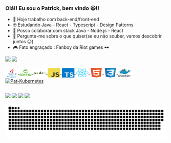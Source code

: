 ### Olá!! Eu sou o Patrick, bem vindo 😃!!

- 🔭 Hoje trabalho com back-end/front-end
- 🤓 Estudando Java - React - Typescript - Design Patterns
- 👯 Posso colaborar com stack Java - Node.js - React
- 💬 Pergunte-me sobre o que quiser(se eu não souber, vamos descobrir juntos 😉)
- 🎮 Fato engraçado:: Fanboy da Riot games 🕶️

<div>
  <a href="https://github.com/patrickpr86">
  <img height="180em" src="https://github-readme-stats.vercel.app/api?username=patrickpr86&show_icons=true&theme=dracula&include_all_commits=true&count_private=true"/>
  <img height="180em" src="https://github-readme-stats.vercel.app/api/top-langs/?username=patrickpr86&layout=compact&langs_count=7&theme=dracula"/>
</div>
  <div style="display: inline_block"><br>
  <img align="center" alt="Pat-Java" height="30" width="40" src="https://raw.githubusercontent.com/devicons/devicon/9f4f5cdb393299a81125eb5127929ea7bfe42889/icons/java/java-original.svg">
    <img align="center" alt="Pat-Spring" height="30" width="40" src="https://raw.githubusercontent.com/devicons/devicon/9f4f5cdb393299a81125eb5127929ea7bfe42889/icons/spring/spring-original-wordmark.svg">
     <img align="center" alt="Pat-Nodejs" height="30" width="40" src="https://raw.githubusercontent.com/devicons/devicon/9f4f5cdb393299a81125eb5127929ea7bfe42889/icons/nodejs/nodejs-original-wordmark.svg">
    <img align="center" alt="Pat-Js" height="30" width="40" src="https://raw.githubusercontent.com/devicons/devicon/9f4f5cdb393299a81125eb5127929ea7bfe42889/icons/javascript/javascript-original.svg">
   
     
     
  <img align="center" alt="Pat-Ts" height="30" width="40" src="https://raw.githubusercontent.com/devicons/devicon/master/icons/typescript/typescript-plain.svg">
  <img align="center" alt="Pat-React" height="30" width="40" src="https://raw.githubusercontent.com/devicons/devicon/master/icons/react/react-original.svg">
  <img align="center" alt="Pat-HTML" height="30" width="40" src="https://raw.githubusercontent.com/devicons/devicon/master/icons/html5/html5-original.svg">
  <img align="center" alt="Pat-CSS" height="30" width="40" src="https://raw.githubusercontent.com/devicons/devicon/master/icons/css3/css3-original.svg">
  
  <img align="center" alt="Pat-Docker" height="30" width="40" src="https://raw.githubusercontent.com/devicons/devicon/9f4f5cdb393299a81125eb5127929ea7bfe42889/icons/docker/docker-original-wordmark.svg">
    <img align="center" alt="Pat-Kubernetes" height="30" width="40"
</div>
  
  ##
 
<div>   
  <a href="https://www.instagram.com/patrickpr86/" target="_blank"><img src="https://img.shields.io/badge/-Instagram-%23E4405F?style=for-the-badge&logo=instagram&logoColor=white" target="_blank"></a>
 	<a href="https://www.twitch.tv/skenderbr" target="_blank"><img src="https://img.shields.io/badge/Twitch-9146FF?style=for-the-badge&logo=twitch&logoColor=white" target="_blank"></a>  
  <a href = "mailto:sh4dbr@gmail.com"><img src="https://img.shields.io/badge/-Gmail-%23333?style=for-the-badge&logo=gmail&logoColor=white" target="_blank"></a>
  <a href="https://www.linkedin.com/in/patrick-ribeiro86/" target="_blank"><img src="https://img.shields.io/badge/-LinkedIn-%230077B5?style=for-the-badge&logo=linkedin&logoColor=white" target="_blank"></a>
  
  ![Snake animation](https://github.com/patrickpr86/patrickpr86/blob/output/github-contribution-grid-snake.svg)
  
</div>  

